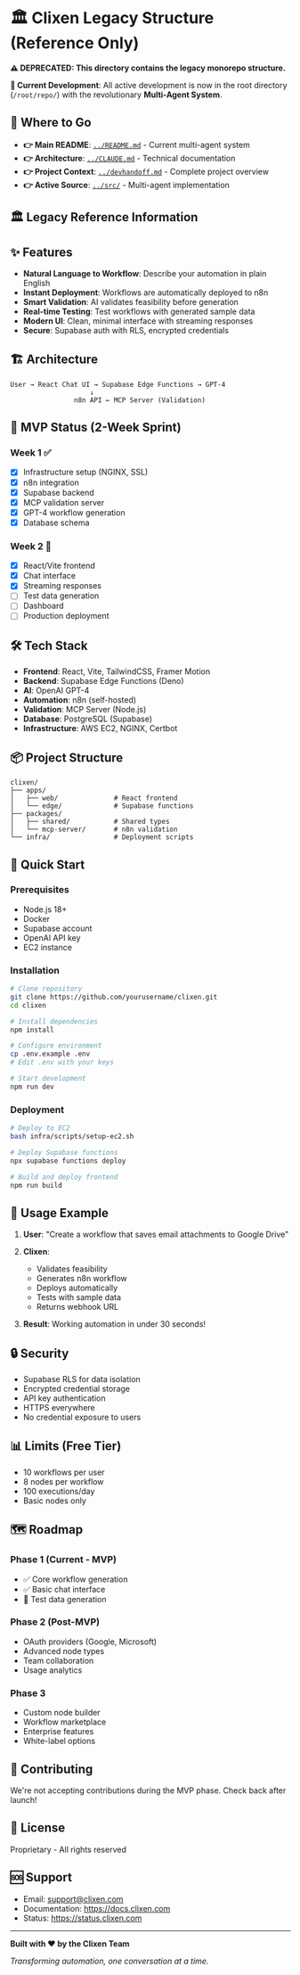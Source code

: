 # 🏛️ Clixen Legacy Structure (Reference Only)

**⚠️ DEPRECATED: This directory contains the legacy monorepo structure.**

**🚀 Current Development**: All active development is now in the root directory (`/root/repo/`) with the revolutionary **Multi-Agent System**.

## 📍 Where to Go

- **👉 Main README**: [`../README.md`](../README.md) - Current multi-agent system
- **👉 Architecture**: [`../CLAUDE.md`](../CLAUDE.md) - Technical documentation  
- **👉 Project Context**: [`../devhandoff.md`](../devhandoff.md) - Complete project overview
- **👉 Active Source**: [`../src/`](../src/) - Multi-agent implementation

## 🏛️ Legacy Reference Information

## ✨ Features

- **Natural Language to Workflow**: Describe your automation in plain English
- **Instant Deployment**: Workflows are automatically deployed to n8n
- **Smart Validation**: AI validates feasibility before generation
- **Real-time Testing**: Test workflows with generated sample data
- **Modern UI**: Clean, minimal interface with streaming responses
- **Secure**: Supabase auth with RLS, encrypted credentials

## 🏗️ Architecture

```
User → React Chat UI → Supabase Edge Functions → GPT-4
                    ↓
                n8n API ← MCP Server (Validation)
```

## 🎯 MVP Status (2-Week Sprint)

### Week 1 ✅
- [x] Infrastructure setup (NGINX, SSL)
- [x] n8n integration
- [x] Supabase backend
- [x] MCP validation server
- [x] GPT-4 workflow generation
- [x] Database schema

### Week 2 🚧
- [x] React/Vite frontend
- [x] Chat interface
- [x] Streaming responses
- [ ] Test data generation
- [ ] Dashboard
- [ ] Production deployment

## 🛠️ Tech Stack

- **Frontend**: React, Vite, TailwindCSS, Framer Motion
- **Backend**: Supabase Edge Functions (Deno)
- **AI**: OpenAI GPT-4
- **Automation**: n8n (self-hosted)
- **Validation**: MCP Server (Node.js)
- **Database**: PostgreSQL (Supabase)
- **Infrastructure**: AWS EC2, NGINX, Certbot

## 📦 Project Structure

```
clixen/
├── apps/
│   ├── web/              # React frontend
│   └── edge/             # Supabase functions
├── packages/
│   ├── shared/           # Shared types
│   └── mcp-server/       # n8n validation
└── infra/                # Deployment scripts
```

## 🚀 Quick Start

### Prerequisites
- Node.js 18+
- Docker
- Supabase account
- OpenAI API key
- EC2 instance

### Installation

```bash
# Clone repository
git clone https://github.com/yourusername/clixen.git
cd clixen

# Install dependencies
npm install

# Configure environment
cp .env.example .env
# Edit .env with your keys

# Start development
npm run dev
```

### Deployment

```bash
# Deploy to EC2
bash infra/scripts/setup-ec2.sh

# Deploy Supabase functions
npx supabase functions deploy

# Build and deploy frontend
npm run build
```

## 📝 Usage Example

1. **User**: "Create a workflow that saves email attachments to Google Drive"

2. **Clixen**: 
   - Validates feasibility
   - Generates n8n workflow
   - Deploys automatically
   - Tests with sample data
   - Returns webhook URL

3. **Result**: Working automation in under 30 seconds!

## 🔒 Security

- Supabase RLS for data isolation
- Encrypted credential storage
- API key authentication
- HTTPS everywhere
- No credential exposure to users

## 📊 Limits (Free Tier)

- 10 workflows per user
- 8 nodes per workflow
- 100 executions/day
- Basic nodes only

## 🗺️ Roadmap

### Phase 1 (Current - MVP)
- ✅ Core workflow generation
- ✅ Basic chat interface
- 🚧 Test data generation

### Phase 2 (Post-MVP)
- OAuth providers (Google, Microsoft)
- Advanced node types
- Team collaboration
- Usage analytics

### Phase 3
- Custom node builder
- Workflow marketplace
- Enterprise features
- White-label options

## 🤝 Contributing

We're not accepting contributions during the MVP phase. Check back after launch!

## 📄 License

Proprietary - All rights reserved

## 🆘 Support

- Email: support@clixen.com
- Documentation: https://docs.clixen.com
- Status: https://status.clixen.com

---

**Built with ❤️ by the Clixen Team**

*Transforming automation, one conversation at a time.*